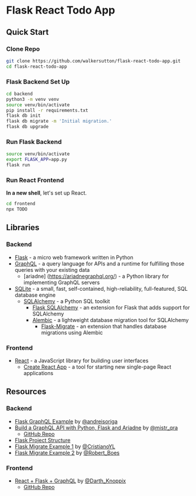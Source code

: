 # Flask React Todo App

## Quick Start

### Clone Repo

```sh
git clone https://github.com/walkersutton/flask-react-todo-app.git
cd flask-react-todo-app
```

### Flask Backend Set Up

```sh
cd backend
python3 -m venv venv
source venv/bin/activate
pip install -r requirements.txt
flask db init
flask db migrate -m 'Initial migration.'
flask db upgrade
```

### Run Flask Backend
```sh
source venv/bin/activate
export FLASK_APP=app.py
flask run
```

### Run React Frontend
**In a new shell**, let's set up React.

```sh
cd frontend
npx TODO
```

## Libraries

### Backend

* [Flask](https://flask.palletsprojects.com/) - a micro web framework written in Python
* [GraphQL](https://graphql.org/) - a query language for APIs and a runtime for fulfilling those queries with your existing data
	* [ariadne] (https://ariadnegraphql.org/) - a Python library for implementing GraphQL servers
* [SQLite](https://www.sqlite.org/index.html) - a small, fast, self-contained, high-reliability, full-featured, SQL database engine
	* [SQLAlchemy](https://www.sqlalchemy.org/) - a Python SQL toolkit
		* [Flask SQLAlchemy](https://flask-sqlalchemy.palletsprojects.com/) - an extension for Flask that adds support for SQLAlchemy
		* [Alembic](https://alembic.sqlalchemy.org/en/latest/) - a lightweight database migration tool for SQLAlchemy
			* [Flask-Migrate](https://flask-migrate.readthedocs.io/en/latest) - an extension that handles database migrations using Alembic

### Frontend
* [React](https://reactjs.org/) - a JavaScript library for building user interfaces
	* [Create React App](https://github.com/facebook/create-react-app) - a tool for starting new single-page React applications

## Resources

### Backend
* [Flask GraphQL Example](https://github.com/andreisoriga/flask-graphql-example) by [@andreisoriga](https://github.com/andreisoriga)
* [Build a GraphQL API with Python, Flask and Ariadne](https://www.twilio.com/blog/graphql-api-python-flask-ariadne) by [@mistr_qra](https://twitter.com/mistr_qra)
	* [GitHub Repo](https://github.com/mrkiura/todo-api-graphql)
* [Flask Project Structure](https://codersdiaries.com/blog/flask-project-structure)
* [Flask Migrate Example 1](https://github.com/CristianoYL/flask-migrate-example) by [@CristianoYL](https://github.com/CristianoYL)
* [Flask Migrate Example 2](https://github.com/RobertBoes/flask-migrate-example) by [@Robert_Boes](https://twitter.com/robert_boes)

### Frontend
* [React + Flask + GraphQL](https://blog.sethcorker.com/how-to-create-a-react-flask-graphql-project/) by [@Darth_Knoppix](https://twitter.com/darth_knoppix)
	* [GitHub Repo](https://github.com/Darth-Knoppix/flask-graphql-react)
